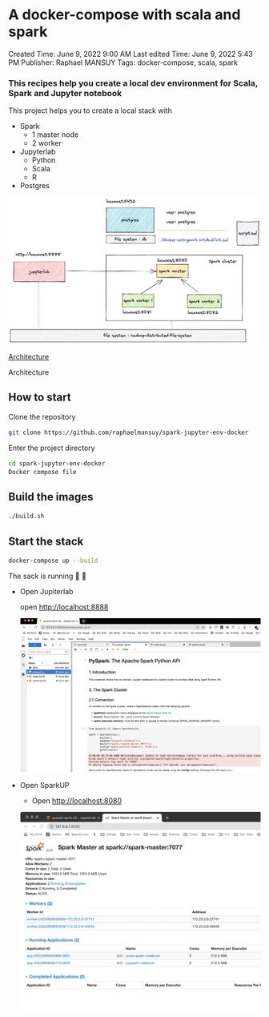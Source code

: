 # A docker-compose with scala and spark

Created Time: June 9, 2022 9:00 AM
Last edited Time: June 9, 2022 5:43 PM
Publisher: Raphael MANSUY
Tags: docker-compose, scala, spark

### This recipes help you create a local dev environment for Scala, Spark and Jupyter notebook

This project helps you to create a local stack with

- Spark
    - 1 master node
    - 2 worker
- Jupyterlab
    - Python
    - Scala
    - R
- Postgres

![Untitled](A%20docker-compose%20with%20scala%20and%20spark%20cdedadd6899b4d0d93571de9cf27eecb/Untitled.png)

[Architecture](https://excalidraw.com/#room=89d7b8ce88bd1dc8fbdc,jJoaMBfsQHDcqN9P2KLGyw)

Architecture

## How to start

Clone the repository

```bash
git clone https://github.com/raphaelmansuy/spark-jupyter-env-docker
```

Enter the project directory

```bash
cd spark-jupyter-env-docker
Docker compose file
```

## Build the images

```bash
./build.sh
```

## Start the stack

```bash
docker-compose up --build
```

The sack is running 🎉 🚀

- Open Jupiterlab
    
    open [http://localhost:8888](http://localhost:8888)
    
    ![Untitled](A%20docker-compose%20with%20scala%20and%20spark%20cdedadd6899b4d0d93571de9cf27eecb/Untitled%201.png)
    
- Open SparkUP
    - Open [http://localhost:8080](http://localhost:8080)
    
    ![Untitled](A%20docker-compose%20with%20scala%20and%20spark%20cdedadd6899b4d0d93571de9cf27eecb/Untitled%202.png)